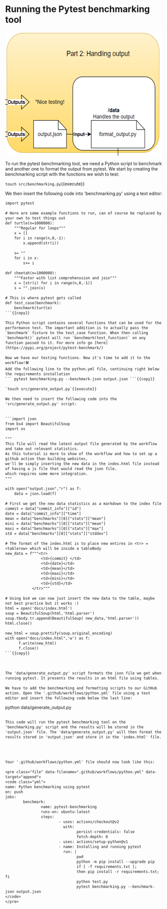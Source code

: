 # Running the Pytest benchmarking tool


<img src="https://github.com/jhammarstedt/katacoda-scenarios/blob/main/ghactionDemo/images/tut_part2.PNG?raw=true" height="400" />


To run the pytest benchmarking tool, we need a Python script to benchmark and another one to format the output from pytest. We start by creating the benchmarking script with the functions we wish to test:
 
`touch src/benchmarking.py`{{execute}}

We then insert the following code into 'benchmarking.py' using a text editor:

```
import pytest

# Here are some example functions to run, can of course be replaced by your own to test things out
def turtle(n=1000000):
    """Regular for loops"""
    x = [] 
    for i in range(n,0,-1):
        x.append(str(i))
    
    s= ""
    for i in x:
        s+= i

def cheetah(n=1000000):
    """Faster with list comprehenssion and join"""
    x = [str(i) for i in range(n,0,-1)]
    s = "".join(x)

# This is where pytest gets called   
def test_case(benchmark):
    benchmark(turtle)
```{{copy}}

This Python script contains several functions that can be used for the performance test. The important addition is to actually pass the `benchmark` fixture to the test_case function. When then calling `benchmark()` pytest will run `benchmark(test_function)` on any function passed to it. For more info go [here](https://pypi.org/project/pytest-benchmark/)

Now we have our testing functions. Now it's time to add it to the workflow!🛠
Add the following line to the python.yml file, continuing right below the requirements installation
``` pytest benchmarking.py --benchmark-json output.json ```{{copy}}

`touch src/generate_output.py`{{execute}}

We then need to insert the following code into the 'src/generate_output.py' script:


```import json
from bs4 import BeautifulSoup
import os

"""
This file will read the latest output file generated by the workflow and take out relevant statistics.
As this tutorial is more to show of the workflow and how to set up a github action than building websites,
we'll be simply inserting the new data in the index.html file instead of having a js file that would read the json file.
which requires some more integration.
"""

with open("output.json","r") as f: 
    data = json.load(f)

# First we get the new data statistics as a markdown to the index file
commit = data["commit_info"]["id"]
date = data["commit_info"]["time"]
mean = data["benchmarks"][0]["stats"]["mean"]
mini = data["benchmarks"][0]["stats"]["mean"]
maxi = data["benchmarks"][0]["stats"]["max"]
std = data["benchmarks"][0]["stats"]["stddev"]

# The format of the index.html is to place new entires in <tr> = <tablerow> which will be inside a tableBody
new_data = f"""<tr>
                <td>{commit} </td>
                <td>{date}</td>
                <td>{mean}</td>
                <td>{maxi}</td>
                <td>{mini}</td>
                <td>{std}</td>
            </tr>"""

# Using bs4 we can now just insert the new data to the table, maybe not best practice but it works :)
html = open('docs/index.html')
soup = BeautifulSoup(html,'html.parser')
soup.tbody.tr.append(BeautifulSoup( new_data,'html.parser'))
html.close()

new_html = soup.prettify(soup.original_encoding)
with open("docs/index.html",'w') as f:
      f.write(new_html)
      f.close()
```{{copy}}



The 'data/generate_output.py' script formats the json file we get when running pytest. It presents the results in an html file using tables. 

We have to add the benchmarking and formatting scripts to our GitHub action. Open the '.github/workflows/python.yml' file using a text editor and insert the following code below the last line:

```
python data/generate_output.py
```{{copy}}

This code will run the pytest benchmarking tool on the 'benchmarking.py' script and the results will be stored in the 'output.json' file. The 'data/generate_output.py' will then format the results stored in 'output.json' and store it in the 'index.html' file. 



                                
Your '.github/workflows/python.yml' file should now look like this:

<pre class="file" data-filename=".github/workflows/python.yml" data-target="append">
<code class="yml">
name: Python benchmarking using pytest
on: push
jobs:
        benchmark:
                name: pytest-benchmarking
                runs-on: ubuntu-latest
                steps:
                        - uses: actions/checkout@v2
                          with:
                                persist-credentials: false
                                fetch-depth: 0 
                        - uses: actions/setup-python@v1
                        - name: Installing and running pytest
                          run: |
                                pwd
                                python -m pip install --upgrade pip
                                if [ -f requirements.txt ]; 
                                then pip install -r requirements.txt; fi
                                python test.py
                                pytest benchmarking.py --benchmark-json output.json
</code>
</pre> 





